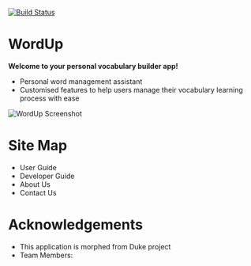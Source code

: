 [![Build Status](https://travis-ci.org/AY1920S1-CS2113-T14-3/main.svg?branch=master)](https://travis-ci.org/AY1920S1-CS2113-T14-3/main)

# WordUp

**Welcome to your personal vocabulary builder app!**

* Personal word management assistant
* Customised features to help users manage their vocabulary learning process with ease

![WordUp Screenshot](WordUp_screenshot.png)

# Site Map

* User Guide
* Developer Guide
* About Us
* Contact Us

# Acknowledgements
* This application is morphed from Duke project
* Team Members: 
